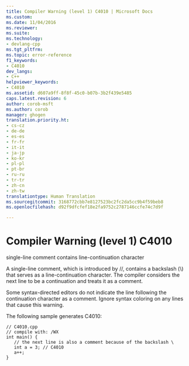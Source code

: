 ```yaml
---
title: Compiler Warning (level 1) C4010 | Microsoft Docs
ms.custom: 
ms.date: 11/04/2016
ms.reviewer: 
ms.suite: 
ms.technology:
- devlang-cpp
ms.tgt_pltfrm: 
ms.topic: error-reference
f1_keywords:
- C4010
dev_langs:
- C++
helpviewer_keywords:
- C4010
ms.assetid: d607a9ff-8f8f-45c0-b07b-3b2f439e5485
caps.latest.revision: 6
author: corob-msft
ms.author: corob
manager: ghogen
translation.priority.ht:
- cs-cz
- de-de
- es-es
- fr-fr
- it-it
- ja-jp
- ko-kr
- pl-pl
- pt-br
- ru-ru
- tr-tr
- zh-cn
- zh-tw
translationtype: Human Translation
ms.sourcegitcommit: 3168772cbb7e8127523bc2fc2da5cc9b4f59beb8
ms.openlocfilehash: d92f9dfcfef18e2fa9752c2787146ccfe74c7d9f

---
```

# Compiler Warning (level 1) C4010
single-line comment contains line-continuation character  
  
 A single-line comment, which is introduced by //, contains a backslash (\\) that serves as a line-continuation character. The compiler considers the next line to be a continuation and treats it as a comment.  
  
 Some syntax-directed editors do not indicate the line following the continuation character as a comment. Ignore syntax coloring on any lines that cause this warning.  
  
 The following sample generates C4010:  
  
```  
// C4010.cpp  
// compile with: /WX  
int main() {  
   // the next line is also a comment because of the backslash \  
   int a = 3; // C4010  
   a++;  
}  
```


<!--HONumber=Jan17_HO2-->


